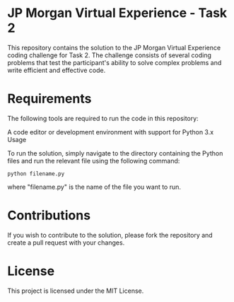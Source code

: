 # JP Morgan Virtual Experience - Task 2

This repository contains the solution to the JP Morgan Virtual Experience coding challenge for Task 2. The challenge consists of several coding problems that test the participant's ability to solve complex problems and write efficient and effective code.

# Requirements

The following tools are required to run the code in this repository:

A code editor or development environment with support for Python 3.x
Usage

To run the solution, simply navigate to the directory containing the Python files and run the relevant file using the following command:

```python filename.py```

where "filename.py" is the name of the file you want to run.

# Contributions

If you wish to contribute to the solution, please fork the repository and create a pull request with your changes.

# License

This project is licensed under the MIT License.
